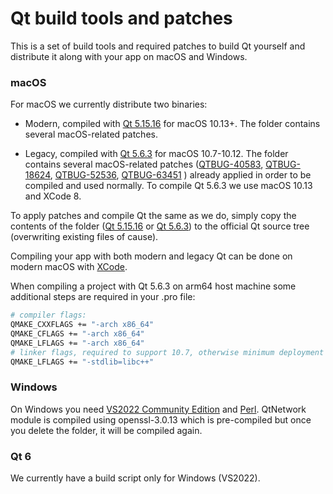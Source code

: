# Qt build tools and patches

This is a set of build tools and required patches to build Qt yourself and distribute it along with your app on macOS and Windows.

### macOS

For macOS we currently distribute two binaries:

- Modern, compiled with [Qt 5.15.16](5.15.16) for macOS 10.13+. The folder contains several macOS-related patches.

- Legacy, compiled with [Qt 5.6.3](5.6.3) for macOS 10.7-10.12. The folder contains several macOS-related patches ([QTBUG-40583](https://bugreports.qt.io/browse/QTBUG-40583), [QTBUG-18624](https://bugreports.qt.io/browse/QTBUG-18624), [QTBUG-52536](https://bugreports.qt.io/browse/QTBUG-52536), [QTBUG-63451](https://bugreports.qt.io/browse/QTBUG-63451) ) already applied in order to be compiled and used normally. To compile Qt 5.6.3 we use macOS 10.13 and XCode 8.

To apply patches and compile Qt the same as we do, simply copy the contents of the folder ([Qt 5.15.16](5.15.16) or [Qt 5.6.3](5.6.3)) to the official Qt source tree (overwriting existing files of cause).

Compiling your app with both modern and legacy Qt can be done on modern macOS with [XCode](https://apps.apple.com/us/app/xcode/id497799835?mt=12).

When compiling a project with Qt 5.6.3 on arm64 host machine some additional steps are required in your .pro file:

```bash
# compiler flags:
QMAKE_CXXFLAGS += "-arch x86_64"
QMAKE_CFLAGS += "-arch x86_64"
QMAKE_LFLAGS += "-arch x86_64"
# linker flags, required to support 10.7, otherwise minimum deployment target is 10.9
QMAKE_LFLAGS += "-stdlib=libc++"
```

### Windows

On Windows you need [VS2022 Community Edition](https://visualstudio.microsoft.com/downloads/) and [Perl](https://strawberryperl.com/). QtNetwork module is compiled using openssl-3.0.13 which is pre-compiled but once you delete the folder, it will be compiled again.

### Qt 6

We currently have a build script only for Windows (VS2022).
